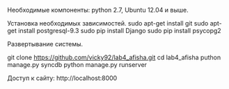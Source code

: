 Необходимые компоненты: python 2.7, Ubuntu 12.04 и выше.

Установка необходимых зависимостей.
sudo apt-get install git
sudo apt-get install postgresql-9.3
sudo pip install Django 
sudo pip install psycopg2


Развертывание системы.

git clone https://github.com/vicky92/lab4_afisha.git
cd lab4_afisha
puthon manage.py syncdb
python manage.py runserver

Доступ к сайту: http://localhost:8000

